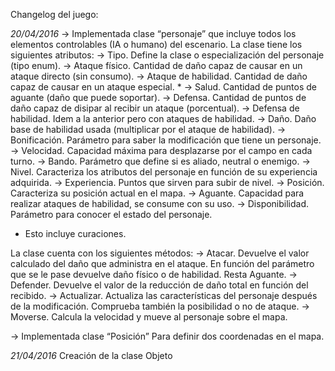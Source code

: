 ﻿Changelog del juego:


_20/04/2016_
→ Implementada clase “personaje” que incluye todos los elementos controlables (IA o humano) del escenario. La clase tiene los siguientes atributos:
	→ Tipo. Define la clase o especialización del personaje (tipo enum).
	→ Ataque físico. Cantidad de daño capaz de causar en un ataque directo (sin consumo).
	→ Ataque de habilidad. Cantidad de daño capaz de causar en un ataque especial. *
	→ Salud. Cantidad de puntos de aguante (daño que puede soportar).
	→ Defensa. Cantidad de puntos de daño capaz de disipar al recibir un ataque (porcentual).
	→ Defensa de habilidad. Idem a la anterior pero con ataques de habilidad.
	→ Daño. Daño base de habilidad usada (multiplicar por el ataque de habilidad).
	→ Bonificación. Parámetro para saber la modificación que tiene un personaje.
	→ Velocidad. Capacidad máxima para desplazarse por el campo en cada turno.
	→ Bando. Parámetro que define si es aliado, neutral o enemigo.
	→ Nivel. Caracteriza los atributos del personaje en función de su experiencia adquirida.
	→ Experiencia. Puntos que sirven para subir de nivel.
	→ Posición. Caracteriza su posición actual en el mapa.
	→ Aguante. Capacidad para realizar ataques de habilidad, se consume con su uso.
	→ Disponibilidad. Parámetro para conocer el estado del personaje.
* Esto incluye curaciones.

La clase cuenta con los siguientes métodos:
	→ Atacar. Devuelve el valor calculado del daño que administra en el ataque.
	En función del parámetro que se le pase devuelve daño físico o de habilidad. Resta Aguante.
	→ Defender. Devuelve el valor de la reducción de daño total en función del recibido.
	→ Actualizar. Actualiza las características del personaje después de la modificación. 	Comprueba también la posibilidad o no de ataque.
	→ Moverse. Calcula la velocidad y mueve al personaje sobre el mapa.

→ Implementada clase “Posición” Para definir dos coordenadas en el mapa.


_21/04/2016_
Creación de la clase Objeto